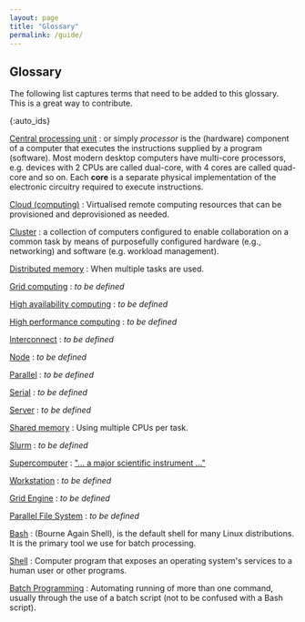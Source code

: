 ```yaml
---
layout: page
title: "Glossary"
permalink: /guide/
---
```


## Glossary

The following list captures terms that need to be added to this glossary. This
is a great way to contribute.

{:auto_ids}
<!-- [Accelerator](https://en.wikipedia.org/wiki/Hardware_acceleration)
:    *to be defined*

[Beowulf cluster](https://en.wikipedia.org/wiki/Beowulf_cluster)
:    *to be defined* -->

[Central processing unit](https://en.wikipedia.org/wiki/CPU)
:     or simply *processor* is the (hardware) component of a computer that
      executes the instructions supplied by a program (software). Most modern
      desktop computers have multi-core processors, e.g. devices with 2 CPUs
      are called dual-core, with 4 cores are called quad-core and so on. Each
      **core** is a separate physical implementation of the electronic
      circuitry required to execute instructions.

[Cloud (computing)](https://en.wikipedia.org/wiki/Cloud_computing)
:    Virtualised remote computing resources that can be provisioned and deprovisioned as needed.

[Cluster](https://en.wikipedia.org/wiki/Computer_cluster)
:     a collection of computers configured to enable collaboration on a common
      task by means of purposefully configured hardware (e.g., networking)
      and software (e.g. workload management).

[Distributed memory](https://en.wikipedia.org/wiki/Distributed_memory)
:    When multiple tasks are used.

[Grid computing](https://en.wikipedia.org/wiki/Grid_computing)
:    *to be defined*

[High availability computing](https://en.wikipedia.org/wiki/High_availability)
:    *to be defined*

[High performance computing](https://en.wikipedia.org/wiki/Supercomputer)
:    *to be defined*

[Interconnect](https://en.wikipedia.org/wiki/Supercomputer_architecture)
:    *to be defined*

[Node](https://en.wikipedia.org/wiki/Node_(computer_science))
:    *to be defined*

[Parallel](https://en.wikipedia.org/wiki/Parallel_computing)
:    *to be defined*

[Serial](https://en.wikipedia.org/wiki/Serial_computer)
:    *to be defined*

[Server](https://en.wikipedia.org/wiki/Server_(computing))
:    *to be defined*

[Shared memory](https://en.wikipedia.org/wiki/Shared_memory)
:    Using multiple CPUs per task. 

[Slurm](https://en.wikipedia.org/wiki/Slurm_Workload_Manager)
:    *to be defined*

[Supercomputer](https://en.wikipedia.org/wiki/Supercomputer)
:    ["... a major scientific instrument ..."](https://www.hpcnotes.com/2015/10/essential-analogies-for-hpc-advocate.html)

[Workstation](https://en.wikipedia.org/wiki/Workstation)
:    *to be defined*

[Grid Engine](https://en.wikipedia.org/wiki/Oracle_Grid_Engine)
:    *to be defined*

[Parallel File System](https://en.wikipedia.org/wiki/Distributed_file_systems)
:    *to be defined*

[Bash](https://en.wikipedia.org/wiki/Bash_(Unix_shell))
:     (Bourne Again Shell), is the default shell for many Linux distributions.
      It is the primary tool we use for batch processing.

[Shell](https://en.wikipedia.org/wiki/Shell_(computing))
:     Computer program that exposes an operating system's services to a human user or other programs.

[Batch Programming](https://en.wikipedia.org/wiki/Batch_processing)
:     Automating running of more than one command, usually through the use of a batch script (not to be confused with a Bash script).
